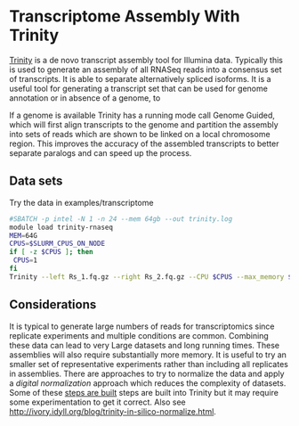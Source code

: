 # Transcriptome Assembly With Trinity

[Trinity](https://github.com/trinityrnaseq/trinityrnaseq/wiki) is a de
novo transcript assembly tool for Illumina data. Typically this is
used to generate an assembly of all RNASeq reads into a consensus set
of transcripts. It is able to separate alternatively spliced
isoforms. It is a useful tool for generating a transcript set that can
be used for genome annotation or in absence of a genome, to

If a genome is available Trinity has a running mode call Genome
Guided, which will first align transcripts to the genome and partition
the assembly into sets of reads which are shown to be linked on a
local chromosome region. This improves the accuracy of the assembled
transcripts to better separate paralogs and can speed up the process.

## Data sets

Try the data in examples/transcriptome

```bash
#SBATCH -p intel -N 1 -n 24 --mem 64gb --out trinity.log
module load trinity-rnaseq
MEM=64G
CPUS=$SLURM_CPUS_ON_NODE
if [ -z $CPUS ]; then
 CPUS=1
fi
Trinity --left Rs_1.fq.gz --right Rs_2.fq.gz --CPU $CPUS --max_memory $MEM --seqType fq
```

## Considerations

It is typical to generate large numbers of reads for transcriptomics
since replicate experiments and multiple conditions are
common. Combining these data can lead to very Large datasets and long
running times. These assemblies will also require substantially more
memory. It is useful to try an smaller set of representative
experiments rather than including all replicates in assemblies. There
are approaches to try to normalize the data and apply a _digital
normalization_ approach which reduces the complexity of datasets. Some
of these [steps are built](https://github.com/trinityrnaseq/trinityrnaseq/wiki/Trinity-Insilico-Normalization) steps are built into Trinity but it may require some
experimentation to get it correct. Also see http://ivory.idyll.org/blog/trinity-in-silico-normalize.html.
